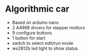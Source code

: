 # Algorithmic car
- Based on arduino nano
- 2 A4988 drivers for stepper mottors
- 9 configure buttons
- 1 button for start
- switch to select edit/run mode
- ws2812b led light to show status
